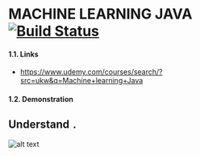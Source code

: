# MACHINE LEARNING JAVA [![Build Status](https://travis-ci.org/nomensa/jquery.hide-show.svg)](https://travis-ci.org/nomensa/jquery.hide-show.svg?branch=master)
#### 1.1. Links
- https://www.udemy.com/courses/search/?src=ukw&q=Machine+learning+Java
#### 1.2. Demonstration
## Understand `.`
![alt text](https://github.com/danisluis6/Regex-Expression-Java/blob/master/img/1.png)



